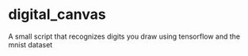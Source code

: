 # digital_canvas
A small script that recognizes digits you draw using tensorflow and the mnist dataset
